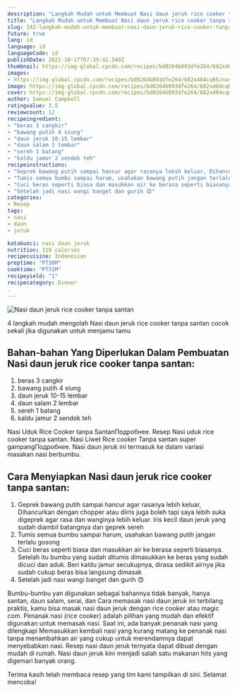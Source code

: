 ```yaml
---
description: "Langkah Mudah untuk Membuat Nasi daun jeruk rice cooker tanpa santan, Menggugah Selera"
title: "Langkah Mudah untuk Membuat Nasi daun jeruk rice cooker tanpa santan, Menggugah Selera"
slug: 242-langkah-mudah-untuk-membuat-nasi-daun-jeruk-rice-cooker-tanpa-santan-menggugah-selera
future: true
lang: id
language: id
languageCode: id
publishDate: 2021-10-17T07:39:42.549Z 
thumbnail: https://img-global.cpcdn.com/recipes/bd0264b093dfe264/682x484cq65/nasi-daun-jeruk-rice-cooker-tanpa-santan-foto-resep-utama.png
images:
- https://img-global.cpcdn.com/recipes/bd0264b093dfe264/682x484cq65/nasi-daun-jeruk-rice-cooker-tanpa-santan-foto-resep-utama.png
image: https://img-global.cpcdn.com/recipes/bd0264b093dfe264/682x484cq65/nasi-daun-jeruk-rice-cooker-tanpa-santan-foto-resep-utama.png
cover: https://img-global.cpcdn.com/recipes/bd0264b093dfe264/682x484cq65/nasi-daun-jeruk-rice-cooker-tanpa-santan-foto-resep-utama.png
author: Samuel Campbell
ratingvalue: 3.5
reviewcount: 12
recipeingredient:
- "beras 3 cangkir"
- "bawang putih 4 siung"
- "daun jeruk 10-15 lembar"
- "daun salam 2 lembar"
- "sereh 1 batang"
- "kaldu jamur 2 sendok teh"
recipeinstructions:
- "Geprek bawang putih sampai hancur agar rasanya lebih keluar, Dihancurkan dengan chopper atau diiris juga boleh tapi saya lebih suka digeprek agar rasa dan wanginya lebih keluar. Iris kecil daun jeruk yang sudah diambil batangnya dan geprek sereh"
- "Tumis semua bumbu sampai harum, usahakan bawang putih jangan terlalu gosong"
- "Cuci beras seperti biasa dan masukkan air ke berasa seperti biasanya. Setelah itu bumbu yang sudah ditumis dimasukkan ke beras yang sudah dicuci dan aduk. Beri kaldu jamur secukupnya, dirasa sedikit airnya jika sudah cukup beras bisa langsung dimasak"
- "Setelah jadi nasi wangi banget dan gurih 😍"
categories:
- Resep
tags:
- nasi
- daun
- jeruk

katakunci: nasi daun jeruk 
nutrition: 119 calories
recipecuisine: Indonesian
preptime: "PT36M"
cooktime: "PT31M"
recipeyield: "1"
recipecategory: Dinner
. 
---
```



![Nasi daun jeruk rice cooker tanpa santan](https://img-global.cpcdn.com/recipes/bd0264b093dfe264/682x484cq65/nasi-daun-jeruk-rice-cooker-tanpa-santan-foto-resep-utama.png)

4 langkah mudah mengolah  Nasi daun jeruk rice cooker tanpa santan cocok sekali jika digunakan untuk menjamu tamu

<!--inarticleads1-->

## Bahan-bahan Yang Diperlukan Dalam Pembuatan Nasi daun jeruk rice cooker tanpa santan:

1. beras 3 cangkir
1. bawang putih 4 siung
1. daun jeruk 10-15 lembar
1. daun salam 2 lembar
1. sereh 1 batang
1. kaldu jamur 2 sendok teh

Nasi Uduk Rice Cooker tanpa SantanПодробнее. Resep Nasi uduk rice cooker tanpa santan. Nasi Liwet Rice cooker Tanpa santan super gampangПодробнее. Nasi daun jeruk ini termasuk ke dalam variasi masakan nasi berbumbu. 

<!--inarticleads2-->

## Cara Menyiapkan Nasi daun jeruk rice cooker tanpa santan:

1. Geprek bawang putih sampai hancur agar rasanya lebih keluar, Dihancurkan dengan chopper atau diiris juga boleh tapi saya lebih suka digeprek agar rasa dan wanginya lebih keluar. Iris kecil daun jeruk yang sudah diambil batangnya dan geprek sereh
1. Tumis semua bumbu sampai harum, usahakan bawang putih jangan terlalu gosong
1. Cuci beras seperti biasa dan masukkan air ke berasa seperti biasanya. Setelah itu bumbu yang sudah ditumis dimasukkan ke beras yang sudah dicuci dan aduk. Beri kaldu jamur secukupnya, dirasa sedikit airnya jika sudah cukup beras bisa langsung dimasak
1. Setelah jadi nasi wangi banget dan gurih 😍


Bumbu-bumbu yan digunakan sebagai bahannya tidak banyak, hanya santan, daun salam, serai, dan Cara memasak nasi daun jeruk ini terbilang praktis, kamu bisa masak nasi daun jeruk dengan rice cooker atau magic com. Penanak nasi (rice cooker) adalah pilihan yang mudah dan efektif digunakan untuk memasak nasi. Saat ini, ada banyak penanak nasi yang dilengkapi Memasukkan kembali nasi yang kurang matang ke penanak nasi tanpa menambahkan air yang cukup untuk merendamnya dapat menyebabkan nasi. Resep nasi daun jeruk ternyata dapat dibuat dengan mudah di rumah. Nasi daun jeruk kini menjadi salah satu makanan hits yang digemari banyak orang. 

Terima kasih telah membaca resep yang tim kami tampilkan di sini. Selamat mencoba!
